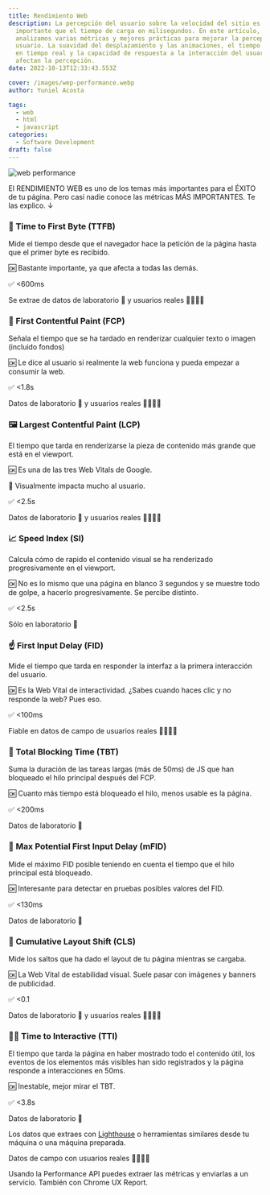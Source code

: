 ```yaml
---
title: Rendimiento Web
description: La percepción del usuario sobre la velocidad del sitio es más
  importante que el tiempo de carga en milisegundos. En este artículo,
  analizamos varias métricas y mejores prácticas para mejorar la percepción del
  usuario. La suavidad del desplazamiento y las animaciones, el tiempo de carga
  en tiempo real y la capacidad de respuesta a la interacción del usuario
  afectan la percepción.
date: 2022-10-13T12:33:43.553Z

cover: /images/wep-performance.webp
author: Yuniel Acosta

tags:
  - web
  - html
  - javascript
categories:
  - Software Development
draft: false
---
```


![web performance](/images/wep-performance.webp 'web performance')

El RENDIMIENTO WEB es uno de los temas más importantes para el ÉXITO de tu página. Pero casi nadie conoce las métricas MÁS IMPORTANTES. Te las explico. ↓

### 📡 Time to First Byte (TTFB)

Mide el tiempo desde que el navegador hace la petición de la página hasta que el primer byte es recibido.

🆗 Bastante importante, ya que afecta a todas las demás.

✅ <600ms

Se extrae de datos de laboratorio 🧪 y usuarios reales 👨‍👩‍👧‍👦

### 🎨 First Contentful Paint (FCP)

Señala el tiempo que se ha tardado en renderizar cualquier texto o imagen (incluido fondos)

🆗 Le dice al usuario si realmente la web funciona y pueda empezar a consumir la web.

✅ <1.8s

Datos de laboratorio 🧪 y usuarios reales 👨‍👩‍👧‍👦

### 🖼 Largest Contentful Paint (LCP)

El tiempo que tarda en renderizarse la pieza de contenido más grande que está en el viewport.

🆗 Es una de las tres Web Vitals de Google.

👀 Visualmente impacta mucho al usuario.

✅ <2.5s

Datos de laboratorio 🧪 y usuarios reales 👨‍👩‍👧‍👦

### 📈 Speed Index (SI)

Calcula cómo de rapido el contenido visual se ha renderizado progresivamente en el viewport.

🆗 No es lo mismo que una página en blanco 3 segundos y se muestre todo de golpe, a hacerlo progresivamente. Se percibe distinto.

✅ <2.5s

Sólo en laboratorio 🧪

### ☝️ First Input Delay (FID)

Mide el tiempo que tarda en responder la interfaz a la primera interacción del usuario.

🆗 Es la Web Vital de interactividad. ¿Sabes cuando haces clic y no responde la web? Pues eso.

✅ <100ms

Fiable en datos de campo de usuarios reales 👨‍👩‍👧‍👦

### 🛑 Total Blocking Time (TBT)

Suma la duración de las tareas largas (más de 50ms) de JS que han bloqueado el hilo principal después del FCP.

🆗 Cuanto más tiempo está bloqueado el hilo, menos usable es la página.

✅ <200ms

Datos de laboratorio 🧪

### 👐 Max Potential First Input Delay (mFID)

Mide el máximo FID posible teniendo en cuenta el tiempo que el hilo principal está bloqueado.

🆗 Interesante para detectar en pruebas posibles valores del FID.

✅ <130ms

Datos de laboratorio 🧪

### 🎡 Cumulative Layout Shift (CLS)

Mide los saltos que ha dado el layout de tu página mientras se cargaba.

🆗 La Web Vital de estabilidad visual. Suele pasar con imágenes y banners de publicidad.

✅ <0.1

Datos de laboratorio 🧪 y usuarios reales 👨‍👩‍👧‍👦

### 🏃‍♀️ Time to Interactive (TTI)

El tiempo que tarda la página en haber mostrado todo el contenido útil, los eventos de los elementos más visibles han sido registrados y la página responde a interacciones en 50ms.

🆗 Inestable, mejor mirar el TBT.

✅ <3.8s

Datos de laboratorio 🧪


Los datos que extraes con [Lighthouse](https://chromewebstore.google.com/detail/lighthouse/blipmdconlkpinefehnmjammfjpmpbjk?hl=es) o herramientas similares desde tu máquina o una máquina preparada.

Datos de campo con usuarios reales 👨‍👩‍👧‍👦

Usando la Performance API puedes extraer las métricas y enviarlas a un servicio. También con Chrome UX Report.
